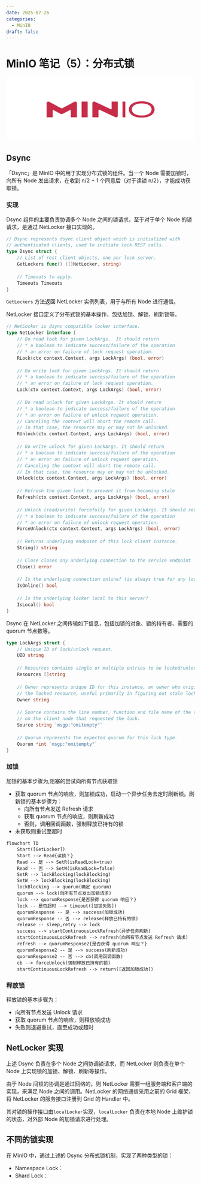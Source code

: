 ```yaml
---
date: 2025-07-26
categories:
  - MinIO
draft: false
---
```


# MinIO 笔记（5）：分布式锁

![](../assert/minio.png)

<!-- more -->

## Dsync

「Dsync」是 MinIO 中的用于实现分布式锁的组件。当一个 Node 需要加锁时，向所有 Node 发出请求，在收到 n/2 + 1 个同意后（对于读锁 n/2），才能成功获取锁。

### 实现
Dsync 组件的主要负责协调多个 Node 之间的锁请求，至于对于单个 Node 的锁请求，是通过 NetLocker 接口实现的。
```go
// Dsync represents dsync client object which is initialized with
// authenticated clients, used to initiate lock REST calls.
type Dsync struct {
	// List of rest client objects, one per lock server.
	GetLockers func() ([]NetLocker, string)

	// Timeouts to apply.
	Timeouts Timeouts
}
```
`GetLockers` 方法返回 NetLocker 实例列表，用于与所有 Node 进行通信。

NetLocker 接口定义了分布式锁的基本操作，包括加锁、解锁、刷新锁等。
```go
// NetLocker is dsync compatible locker interface.
type NetLocker interface {
	// Do read lock for given LockArgs.  It should return
	// * a boolean to indicate success/failure of the operation
	// * an error on failure of lock request operation.
	RLock(ctx context.Context, args LockArgs) (bool, error)

	// Do write lock for given LockArgs. It should return
	// * a boolean to indicate success/failure of the operation
	// * an error on failure of lock request operation.
	Lock(ctx context.Context, args LockArgs) (bool, error)

	// Do read unlock for given LockArgs. It should return
	// * a boolean to indicate success/failure of the operation
	// * an error on failure of unlock request operation.
	// Canceling the context will abort the remote call.
	// In that case, the resource may or may not be unlocked.
	RUnlock(ctx context.Context, args LockArgs) (bool, error)

	// Do write unlock for given LockArgs. It should return
	// * a boolean to indicate success/failure of the operation
	// * an error on failure of unlock request operation.
	// Canceling the context will abort the remote call.
	// In that case, the resource may or may not be unlocked.
	Unlock(ctx context.Context, args LockArgs) (bool, error)

	// Refresh the given lock to prevent it from becoming stale
	Refresh(ctx context.Context, args LockArgs) (bool, error)

	// Unlock (read/write) forcefully for given LockArgs. It should return
	// * a boolean to indicate success/failure of the operation
	// * an error on failure of unlock request operation.
	ForceUnlock(ctx context.Context, args LockArgs) (bool, error)

	// Returns underlying endpoint of this lock client instance.
	String() string

	// Close closes any underlying connection to the service endpoint
	Close() error

	// Is the underlying connection online? (is always true for any local lockers)
	IsOnline() bool

	// Is the underlying locker local to this server?
	IsLocal() bool
}
```

Dsync 在 NetLocker 之间传输如下信息，包括加锁的对象、锁的持有者、需要的 quorum 节点数等。
```go
type LockArgs struct {
	// Unique ID of lock/unlock request.
	UID string

	// Resources contains single or multiple entries to be locked/unlocked.
	Resources []string

	// Owner represents unique ID for this instance, an owner who originally requested
	// the locked resource, useful primarily in figuring out stale locks.
	Owner string

	// Source contains the line number, function and file name of the code
	// on the client node that requested the lock.
	Source string `msgp:"omitempty"`

	// Quorum represents the expected quorum for this lock type.
	Quorum *int `msgp:"omitempty"`
}
```

### 加锁
加锁的基本步骤为,阻塞的尝试向所有节点获取锁
- 获取 quorum 节点的响应，则加锁成功，启动一个异步任务去定时刷新锁。刷新锁的基本步骤为：
    * 向所有节点发送 Refresh 请求
    * 获取 quorum 节点的响应，则刷新成功
    * 否则，调用回调函数，强制释放已持有的锁
- 未获取则重试至超时

```mermaid
flowchart TD
    Start([GetLocker])
    Start --> Read{读锁？}
    Read -- 是 --> SetR(isReadLock=true)
    Read -- 否 --> SetW(isReadLock=false)
    SetR --> lockBlocking(lockBlocking)
    SetW --> lockBlocking(lockBlocking)
    lockBlocking --> quorum(确定 quorum)
    quorum --> lock(向所有节点发出加锁请求)
    lock --> quorumResponse{是否获得 quorum 响应？}
    lock -- 是否超时 --> timeout([加锁失败])
    quorumResponse -- 是 --> success(加锁成功)
    quorumResponse -- 否 --> release(释放已持有的锁)
    release -- sleep,retry --> lock
    success --> startContinuousLockRefresh(异步任务刷新)
    startContinuousLockRefresh --> refresh(向所有节点发送 Refresh 请求)
    refresh --> quorumResponse2{是否获得 quorum 响应？}
    quorumResponse2 -- 是 --> success(刷新成功)
    quorumResponse2 -- 否 --> cb(调用回调函数)
    cb --> forceUnlock(强制释放已持有的锁)
    startContinuousLockRefresh --> return([返回加锁成功])
```

### 释放锁
释放锁的基本步骤为：
- 向所有节点发送 Unlock 请求
- 获取 quorum 节点的响应，则释放锁成功
- 失败则退避重试，直至成功或超时

## NetLocker 实现
上述 Dsync 负责在多个 Node 之间协调锁请求，而 NetLocker 则负责在单个 Node 上实现锁的加锁、解锁、刷新等操作。

由于 Node 间锁的协调是通过网络的，则 NetLocker 需要一组服务端和客户端的实现，来满足 Node 之间的调用。NetLocker 的网络通信采用之前的 Grid 框架，将 NetLocker 的服务接口注册到 Grid 的 Handler 中。

其对锁的操作接口由`localLocker`实现，`localLocker` 负责在本地 Node 上维护锁的状态，对外部 Node 的加锁请求进行处理。

## 不同的锁实现

在 MinIO 中，通过上述的 Dsync 分布式锁机制，实现了两种类型的锁：

- Namespace Lock：
- Shard Lock：